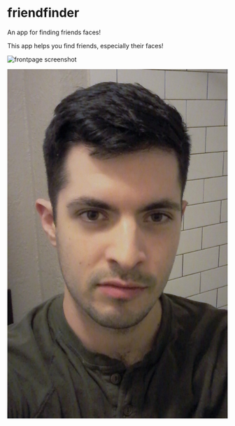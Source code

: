 # friendfinder
An app for finding friends faces!

This app helps you find friends, especially their faces!

![frontpage screenshot](https://upload.wikimedia.org/wikipedia/commons/thumb/e/ec/Terrier_mixed-breed_dog.jpg/1024px-Terrier_mixed-breed_dog.jpg)

![TEST](https://github.com/jmcald/friendfinder/blob/master/app/public/images/John.jpg)
